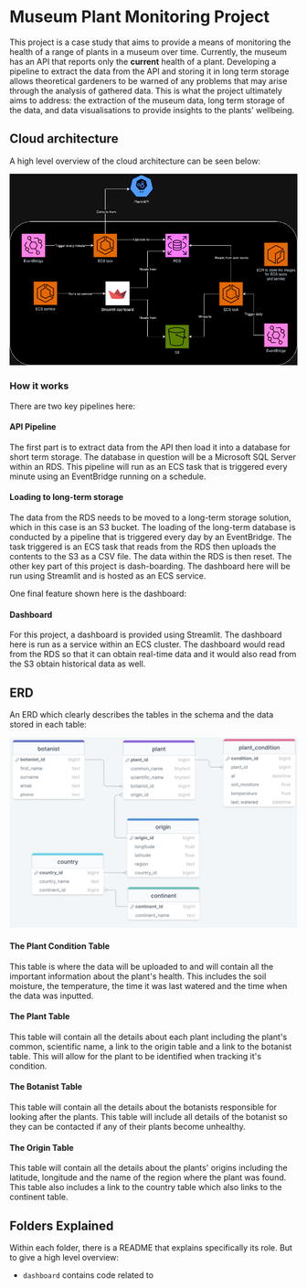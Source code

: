# Museum Plant Monitoring Project
This project is a case study that aims to provide a means of monitoring the health of a range of plants in a museum over time. Currently, the museum has an API that reports only the **current** health of a plant. Developing a pipeline to extract the data from the API and storing it in long term storage allows theoretical gardeners to be warned of any problems that may arise through the analysis of gathered data. This is what the project ultimately aims to address: the extraction of the museum data, long term storage of the data, and data visualisations to provide insights to the plants' wellbeing.


## Cloud architecture
A high level overview of the cloud architecture can be seen below:

![cloud_architecture](images/architecture.png)

### How it works
There are two key pipelines here:

#### API Pipeline
The first part is to extract data from the API then load it into a database for short term storage. The database in question will be a Microsoft SQL Server within an RDS. This pipeline will run as an ECS task that is triggered every minute using an EventBridge running on a schedule.

#### Loading to long-term storage
The data from the RDS needs to be moved to a long-term storage solution, which in this case is an S3 bucket.
The loading of the long-term database is conducted by a pipeline that is triggered every day by an EventBridge. The task triggered is an ECS task that reads from the RDS then uploads the contents to the S3 as a CSV file. The data within the RDS is then reset. The other key part of this project is dash-boarding. The dashboard here will be run using Streamlit and is hosted as an ECS service.

One final feature shown here is the dashboard:

#### Dashboard
For this project, a dashboard is provided using Streamlit. The dashboard here is run as a service within an ECS cluster. The dashboard would read from the RDS so that it can obtain real-time data and it would also read from the S3 obtain historical data as well.

## ERD
An ERD which clearly describes the tables in the schema and the data stored in each table:

![ERD](images/ERD.png)

#### The Plant Condition Table
This table is where the data will be uploaded to and will contain all the important information about the plant's health. This includes the soil moisture, the temperature, the time it was last watered and the time when the data was inputted.

#### The Plant Table
This table will contain all the details about each plant including the plant's common, scientific name, a link to the origin table and a link to the botanist table. This will allow for the plant to be identified when tracking it's condition.

#### The Botanist Table
This table will contain all the details about the botanists responsible for looking after the plants. This table will include all details of the botanist so they can be contacted if any of their plants become unhealthy.

#### The Origin Table
This table will contain all the details about the plants' origins including the latitude, longitude and the name of the region where the plant was found. This table also includes a link to the country table which also links to the continent table.

## Folders Explained
Within each folder, there is a README that explains specifically its role. But to give a high level overview:
- `dashboard` contains code related to